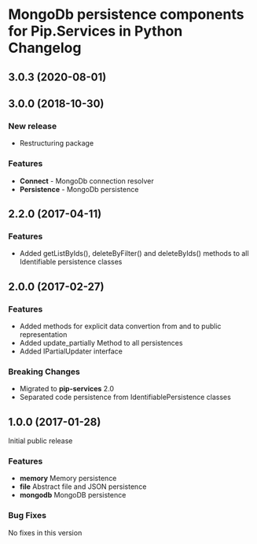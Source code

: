 # MongoDb persistence components for Pip.Services in Python Changelog

## <a name="3.0.3"></a> 3.0.3 (2020-08-01)

## <a name="3.0.0"></a> 3.0.0 (2018-10-30)

### New release
* Restructuring package

### Features
- **Connect** - MongoDb connection resolver
- **Persistence** - MongoDb persistence

## <a name="2.2.0"></a> 2.2.0 (2017-04-11)

### Features
* Added getListByIds(), deleteByFilter() and deleteByIds() methods to all Identifiable persistence classes

## <a name="2.0.0"></a> 2.0.0 (2017-02-27)

### Features
* Added methods for explicit data convertion from and to public representation
* Added update_partially Method to all persistences
* Added IPartialUpdater interface

### Breaking Changes
* Migrated to **pip-services** 2.0
* Separated code persistence from IdentifiablePersistence classes

## <a name="1.0.0"></a> 1.0.0 (2017-01-28)

Initial public release

### Features
* **memory** Memory persistence
* **file** Abstract file and JSON persistence
* **mongodb** MongoDB persistence

### Bug Fixes
No fixes in this version

